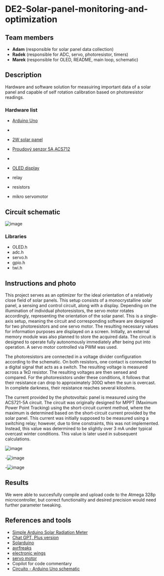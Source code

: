 # DE2-Solar-panel-monitoring-and-optimization

## Team members
- **Adam** (responsible for solar panel data collection)
- **Radek** (responsible for ADC, servo, photoresistor, timers)
- **Marek** (responsible for OLED, README, main loop, schematic)

## Description
Hardware and software solution for measuiring important data of a solar panel and capable of self rotation calibration based on photoresistor readings.


### Hardware list
- [Arduino Uno](https://store.arduino.cc/en-cz/products/arduino-uno-rev3?srsltid=AfmBOoovVZyf8qbg9ZrI9hX9NDjxxJZxmIjVDI9_GGtfzRbe-9TtOOlK)
- 
- [2W solar panel](https://www.seeedstudio.com/2W-Solar-Panel-80X180.html?srsltid=AfmBOop6e6pCLGFtqS4wp1RUDEjKHGq3ao6pdDNQLPoGoyCNA_wYi9g2)
- [Proudový senzor 5A ACS712](https://dratek.cz/arduino/1072-5a-proudovy-senzor-acs712.html?gad_source=1&gclid=CjwKCAiA3Na5BhAZEiwAzrfagO3sPKNKcjVXXOFWqBSw3VnbfjmYk3G59McyNn3DMNanhDyCYVnZrhoCHegQAvD_BwE)
- 
- [OLED display](https://dratek.cz/arduino/3181-iic-i2c-oled-1-3-displej-128x64-bily.html?gad_source=1&gclid=CjwKCAiA3Na5BhAZEiwAzrfagGTJY9aaMqUh7axe7fEJV2dWkBF2WsShhmveTVssdStMTSZZZww1mhoCKxMQAvD_BwE)
  
- relay
- resistors
- mikro servomotor

  

## Circuit schematic
![image](https://github.com/user-attachments/assets/8b63eb43-989a-42c1-b65c-ae2e348858ca)

### Libraries
- OLED.h
- adc.h
- servo.h
- gpio.h
- twi.h

## Instructions and photo

This project serves as an optimizer for the ideal orientation of a relatively close field of solar panels. This setup consists of a monocrystalline solar panel, a sensing and control circuit, along with a display. Depending on the illumination of individual photoresistors, the servo motor rotates accordingly, representing the orientation of the solar panel. This is a single-axis setup, meaning the circuit and corresponding software are designed for two photoresistors and one servo motor. The resulting necessary values for information purposes are displayed on a screen. Initially, an external memory module was also planned to store the acquired data. The circuit is designed to operate fully autonomously immediately after being put into operation. A servo motor controlled via PWM was used.


The photoresistors are connected in a voltage divider configuration according to the schematic. On both resistors, one contact is connected to a digital signal that acts as a switch. The resulting voltage is measured across a 1kΩ resistor. The resulting voltages are then sensed and compared. For the photoresistors under these conditions, it follows that their resistance can drop to approximately 300Ω when the sun is overcast. In complete darkness, their resistance reaches several kiloohms.


The current provided by the photovoltaic panel is measured using the ACS721-5A circuit. The circuit was originally designed for MPPT (Maximum Power Point Tracking) using the short-circuit current method, where the maximum is determined based on the short-circuit current provided by the solar panel. This current was initially supposed to be measured using a switching relay; however, due to time constraints, this was not implemented. Instead, this value was determined to be slightly over 3 mA under typical overcast winter conditions. This value is later used in subsequent calculations.


![image](https://github.com/user-attachments/assets/e28755d1-e475-4573-a805-734ec85c445e)


-![image](https://github.com/user-attachments/assets/41f0fb2b-c64f-4230-a750-7cfafa775cfd)

-![image](https://github.com/user-attachments/assets/911714fc-9677-45b7-876a-666120f85737)



## Results
We were able to succesfully compile and upload code to the Atmega 328p microcontroller, but correct functionality and desired precision would need further parameter tweaking. 

## References and tools
- [Simple Arduino Solar Radiation Meter](https://projecthub.arduino.cc/mircemk/simple-arduino-solar-radiation-meter-for-solar-panels-ae1531)
- [Chat GPT, Plus version](https://openai.com/)
- [Solarduino](https://solarduino.com/arduino-code-tips/)
- [avrfreaks](https://www.avrfreaks.net/s/topic/a5C3l000000UaPVEA0/t153755)
- [electronic wings](https://www.electronicwings.com/avr-atmega/atmega1632-pwm)
- [servo motor](http://www.ee.ic.ac.uk/pcheung/teaching/DE1_EE/stores/sg90_datasheet.pdf)
- Copilot for code commentary
- [Circuito - Arduino Uno schematic](https://www.circuito.io/blog/arduino-uno-pinout/)
  
